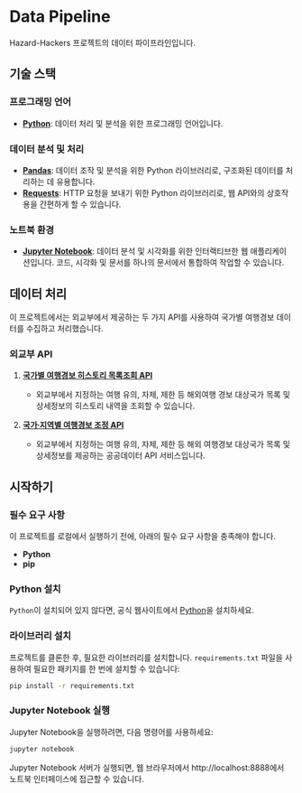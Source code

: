 # Data Pipeline

Hazard-Hackers 프로젝트의 데이터 파이프라인입니다.

## 기술 스택

### 프로그래밍 언어

- **[Python](https://www.python.org/)**: 데이터 처리 및 분석을 위한 프로그래밍 언어입니다.

### 데이터 분석 및 처리

- **[Pandas](https://pandas.pydata.org/)**: 데이터 조작 및 분석을 위한 Python 라이브러리로, 구조화된 데이터를 처리하는 데 유용합니다.
- **[Requests](https://requests.readthedocs.io/en/latest/)**: HTTP 요청을 보내기 위한 Python 라이브러리로, 웹 API와의 상호작용을 간편하게 할 수 있습니다.

### 노트북 환경

- **[Jupyter Notebook](https://jupyter.org/)**: 데이터 분석 및 시각화를 위한 인터랙티브한 웹 애플리케이션입니다. 코드, 시각화 및 문서를 하나의 문서에서 통합하여 작업할 수 있습니다.

## 데이터 처리

이 프로젝트에서는 외교부에서 제공하는 두 가지 API를 사용하여 국가별 여행경보 데이터를 수집하고 처리했습니다.

### 외교부 API

1. **[국가별 여행경보 히스토리 목록조회 API](https://www.data.go.kr/data/15059195/openapi.do)**

   - 외교부에서 지정하는 여행 유의, 자제, 제한 등 해외여행 경보 대상국가 목록 및 상세정보의 히스토리 내역을 조회할 수 있습니다.

2. **[국가∙지역별 여행경보 조정 API](https://www.data.go.kr/data/15076243/openapi.do)**
   - 외교부에서 지정하는 여행 유의, 자제, 제한 등 해외 여행경보 대상국가 목록 및 상세정보를 제공하는 공공데이터 API 서비스입니다.

## 시작하기

### 필수 요구 사항

이 프로젝트를 로컬에서 실행하기 전에, 아래의 필수 요구 사항을 충족해야 합니다.

- **Python**
- **pip**

### Python 설치

`Python`이 설치되어 있지 않다면, 공식 웹사이트에서 [Python](https://www.python.org/)을 설치하세요.

### 라이브러리 설치

프로젝트를 클론한 후, 필요한 라이브러리를 설치합니다. `requirements.txt` 파일을 사용하여 필요한 패키지를 한 번에 설치할 수 있습니다:

```bash
pip install -r requirements.txt
```

### Jupyter Notebook 실행

Jupyter Notebook을 실행하려면, 다음 명령어를 사용하세요:

```bash
jupyter notebook
```

Jupyter Notebook 서버가 실행되면, 웹 브라우저에서 http://localhost:8888에서 노트북 인터페이스에 접근할 수 있습니다.
